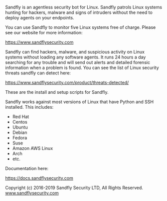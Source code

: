 Sandfly is an agentless security bot for Linux. Sandfly patrols Linux systems hunting for hackers, malware and signs of intruders without the need to deploy agents on your endpoints. 

You can use Sandfly to monitor five Linux systems free of charge. Please see our website for more information:

https://www.sandflysecurity.com

Sandfly can find hackers, malware, and suspicious activity on Linux systems without loading any software
agents. It runs 24 hours a day searching for any trouble and will send out alerts and detailed forensic information when a problem is found. You can see the list of Linux security threats sandfly can detect here:

https://www.sandflysecurity.com/product/threats-detected/

These are the install and setup scripts for Sandfly.

Sandfly works against most versions of Linux that have Python and SSH installed. This includes:

- Red Hat
- Centos
- Ubuntu
- Debian
- Fedora
- Suse
- Amazon AWS Linux
- Arch
- etc.


Documentation here:

https://docs.sandflysecurity.com

Copyright (c) 2016-2019 Sandfly Security LTD, All Rights Reserved.
www.sandflysecurity.com

